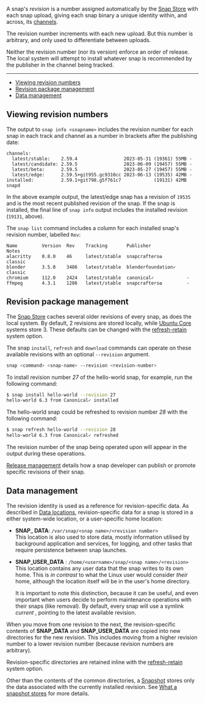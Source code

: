 A snap's *revision* is a number assigned automatically by the [Snap Store](/t/glossary/14612#heading--snap-store) with each snap upload, giving each snap binary a unique identity within, and across, its [channels](/t/channels/551).

The revision number increments with each new upload. But this number is arbitrary, and only used to differentiate between uploads. 

Neither the revision number (nor its version) enforce an order of release. The local system will attempt to install whatever snap is recommended by the publisher in the channel being tracked.

---

- [Viewing revision numbers](#heading--viewing)
- [Revision package management](#heading--package)
- [Data management](#heading--data-management)

<h2 id='heading--viewing'>Viewing revision numbers</h2>

The output to `snap info <snapname>` includes the revision number for each snap in each track and channel as a number in brackets after the publishing date:

```
channels:
  latest/stable:    2.59.4                 2023-05-31 (19361) 55MB -
  latest/candidate: 2.59.5                 2023-06-09 (19457) 55MB -
  latest/beta:      2.59.5                 2023-05-27 (19457) 55MB -
  latest/edge:      2.59.5+git955.gc9310cc 2023-06-13 (19535) 42MB -
installed:          2.59.1+git798.g5f761c7            (19131) 42MB snapd
```

In the above example output, the latest/edge snap has a revision of `19535` and is the most recent published revision of the snap. If the snap is installed, the final line of `snap info` output includes the installed revision (`19131`, above).

The `snap list` command includes a column for each installed snap's revision number, labelled `Rev`:

```
Name         Version  Rev    Tracking       Publisher             Notes
alacritty    0.8.0    46     latest/stable  snapcrafters✪         classic
blender      3.5.0    3486   latest/stable  blenderfoundation✓    classic
chromium     112.0    2424   latest/stable  canonical✓            -
ffmpeg       4.3.1    1286   latest/stable  snapcrafters✪         -
```

<h2 id='heading--package'>Revision  package management</h2>

The [Snap Store](/t/glossary/14612#heading--snap-store) caches several older revisions of every snap, as does the local system. By default, 2 revisions are stored locally, while [Ubuntu Core](/t/glossary/14612#heading--ubuntu-core) systems store 3. These defaults can be changed with the [refresh-retain](/t/managing-updates/7022#heading--refresh-retain) system option.

The snap `install`, `refresh` and `download` commands can operate on these available revisions with an optional `--revision` argument.

```bash
snap <command> <snap-name> --revision <revision-number>
```

To install revision number _27_ of the hello-world snap, for example, run the following command:

```bash
$ snap install hello-world --revision 27
hello-world 6.3 from Canonical✓ installed
```

The hello-world snap could be refreshed to revision number _28_ with the following command:

```bash
$ snap refresh hello-world --revision 28
hello-world 6.3 from Canonical✓ refreshed
```

The revision number of the snap being operated upon will appear in the output during these operations.

[Release management](/t/release-management/12442) details how a snap developer can publish or promote specific revisions of their snap.

<h2 id='heading--data-management'>Data management</h2>

The revision identity is used as a reference for revision-specific data. As described in [Data locations](/t/data-locations/24905), revision-specific data for a snap is stored in a either system-wide location, or a user-specific home location:

* **SNAP_ DATA**: `/var/snap/<snap name>/<revision number>`</br>
This location is also used to store data, mostly information utilised by background application and services, for logging, and other tasks that require persistence between snap launches.
* **SNAP_USER_DATA** : `/home/<username>/snap/<snap name>/<revision>`</br>
This location contains any user data that the snap writes to its own home. This is *in contrast* to what the Linux user would consider *their* home, although the location itself will be in the user's home directory.

   It is important to note this distinction, because it can be useful, and even important when users decide to perform maintenance operations with their snaps (like removal). By default, every snap will use a symlink *current* , pointing to the latest available revision.

When you move from one revision to the next, the revision-specific contents of **SNAP_DATA** and **SNAP_USER_DATA** are copied into new directories for the new revision. This includes moving from a higher revision number to a lower revision number (because revision numbers are arbitrary).

Revision-specific directories are retained inline with the [refresh-retain](/t/managing-updates/7022#heading--refresh-retain) system option.

Other than the contents of the common directories, a [Snapshot](/t/snapshots/9468) stores only the data associated with the currently installed revision. See [What a snapshot stores](/t/snapshots/9468#heading--what-is-stored) for more details.